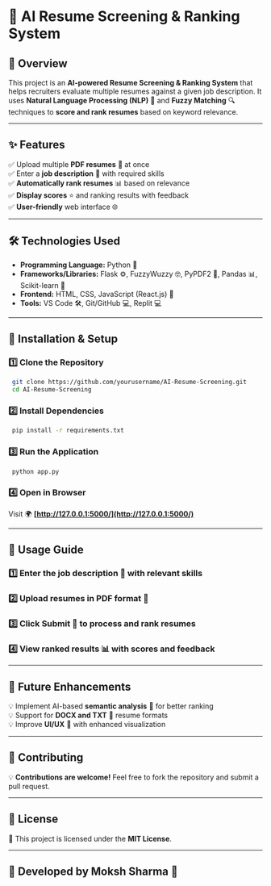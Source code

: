# 🚀 AI Resume Screening & Ranking System

## 📌 Overview
This project is an **AI-powered Resume Screening & Ranking System** that helps recruiters evaluate multiple resumes against a given job description. It uses **Natural Language Processing (NLP)** 🤖 and **Fuzzy Matching** 🔍 techniques to **score and rank resumes** based on keyword relevance.

---

## ✨ Features
✅ Upload multiple **PDF resumes** 📄 at once  
✅ Enter a **job description** 📝 with required skills  
✅ **Automatically rank resumes** 📊 based on relevance  
✅ **Display scores** ⭐ and ranking results with feedback  
✅ **User-friendly** web interface 🌐  

---

## 🛠 Technologies Used
- **Programming Language:** Python 🐍  
- **Frameworks/Libraries:** Flask ⚙️, FuzzyWuzzy 🤓, PyPDF2 📄, Pandas 📊, Scikit-learn 🧠  
- **Frontend:** HTML, CSS, JavaScript (React.js) 🎨  
- **Tools:** VS Code 🛠️, Git/GitHub 💻, Replit 💻  

---

## 🚀 Installation & Setup
### 1️⃣ Clone the Repository
```sh
 git clone https://github.com/yourusername/AI-Resume-Screening.git
 cd AI-Resume-Screening
```

### 2️⃣ Install Dependencies
```sh
 pip install -r requirements.txt
```

### 3️⃣ Run the Application
```sh
 python app.py
```

### 4️⃣ Open in Browser
Visit 🌍 **[http://127.0.0.1:5000/](http://127.0.0.1:5000/)**

---

## 🎯 Usage Guide
### 1️⃣ Enter the job description 📝 with relevant skills
### 2️⃣ Upload resumes in **PDF format** 📂
### 3️⃣ Click **Submit** 🚀 to process and rank resumes
### 4️⃣ View ranked results 📊 with scores and feedback

---

## 🌟 Future Enhancements
💡 Implement AI-based **semantic analysis** 🤖 for better ranking  
💡 Support for **DOCX and TXT** 📄 resume formats  
💡 Improve **UI/UX** 🎨 with enhanced visualization  

---

## 🙌 Contributing
💡 **Contributions are welcome!** Feel free to fork the repository and submit a pull request.

---

## 📜 License
🔹 This project is licensed under the **MIT License**.

---

## 🚀 Developed by Moksh Sharma 🎯
